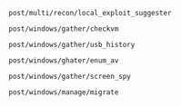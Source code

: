 ```
post/multi/recon/local_exploit_suggester
```
```
post/windows/gather/checkvm
```
```
post/windows/gather/usb_history
```
```
post/windows/ghater/enum_av
```
```
post/windows/gather/screen_spy
```
```
post/windows/manage/migrate
```


